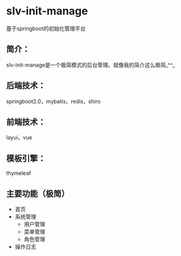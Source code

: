 # slv-init-manage
  基于springboot的初始化管理平台
## 简介：
  slv-init-manage是一个极简模式的后台管理。就像我的简介这么极简_^^_
## 后端技术：
  springboot2.0，mybatis，redis，shiro
## 前端技术：
  layui，vue
## 模板引擎：
  thymeleaf
## 主要功能（极简）
  - 首页
  - 系统管理
    - 用户管理
    - 菜单管理
    - 角色管理
  - 操作日志
